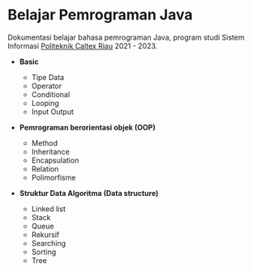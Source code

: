 # Belajar Pemrograman Java

Dokumentasi belajar bahasa pemrograman Java, program studi Sistem Informasi [Politeknik Caltex Riau](https://pcr.ac.id) 2021 - 2023.

* **Basic**
  * Tipe Data
  * Operator
  * Conditional
  * Looping
  * Input Output

* **Pemrograman berorientasi objek (OOP)**
  * Method
  * Inheritance
  * Encapsulation
  * Relation
  * Polimorfisme

* **Struktur Data Algoritma (Data structure)**
  * Linked list
  * Stack
  * Queue
  * Rekursif
  * Searching
  * Sorting
  * Tree
